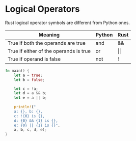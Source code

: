 # Logical Operators

Rust logical operator symbols are different from Python ones.

| Meaning                                | Python | Rust |
| -------------------------------------- | ------ | ---- |
| True if both the operands are true     | and    | &&   |
| True if either of the operands is true | or     | \|\| |
| True if operand is false               | not    | !    |

```rust runnable
fn main() {
    let a = true;
    let b = false;

    let c = !a; 
    let d = a && b;
    let e = a || b; 
    
    println!("
    a: {}, b: {}, 
    c: !{0} is {}, 
    d: {0} && {1} is {}, 
    e: {0} || {1} is {}", 
    a, b, c, d, e);
}
```
